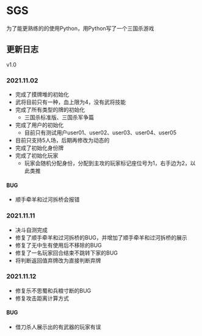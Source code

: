# SGS
为了能更熟练的的使用Python，用Python写了一个三国杀游戏


## 更新日志

v1.0

### 2021.11.02

- 完成了摸牌堆的初始化
- 武将目前只有一种，血上限为4，没有武将技能
- 完成了所有类型的牌的初始化
  - 三国杀标准版、三国杀军争篇
- 完成了用户的初始化
  - 目前只有测试用户user01、user02、user03、user04、user05
- 目前只支持5人场，后期再修改为动态的
- 完成了初始化身份牌
- 完成了初始化玩家
  - 玩家会随机分配身份，分配到主攻的玩家标记座位号为1，右手边为2，以此类推

#### BUG

- 顺手牵羊和过河拆桥会报错

### 2021.11.11

- 决斗自测完成
- 修复了顺手牵羊和过河拆桥的BUG，并增加了顺手牵羊和过河拆桥的展示
- 修复了无中生有使用后不移除的BUG
- 修复了一名玩家回合结束不跳转下家的BUG
- 将判断返回值弃牌改为直接判断弃牌

### 2021.11.12

- 修复乐不思蜀和兵粮寸断的BUG
- 修复攻击距离计算方式

#### BUG

- 借刀杀人展示出的有武器的玩家有误


